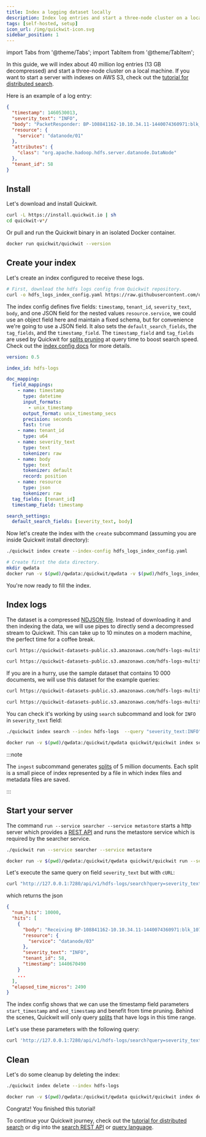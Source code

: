 ```yaml
---
title: Index a logging dataset locally
description: Index log entries and start a three-node cluster on a local machine.
tags: [self-hosted, setup]
icon_url: /img/quickwit-icon.svg
sidebar_position: 1
---
```


import Tabs from '@theme/Tabs';
import TabItem from '@theme/TabItem';

In this guide, we will index about 40 million log entries (13 GB decompressed) and start a three-node cluster on a local machine. If you want to start a server with indexes on AWS S3, check out the [tutorial for distributed search](tutorial-hdfs-logs-distributed-search-aws-s3.md).


Here is an example of a log entry:
```json
{
  "timestamp": 1460530013,
  "severity_text": "INFO",
  "body": "PacketResponder: BP-108841162-10.10.34.11-1440074360971:blk_1074072698_331874, type=HAS_DOWNSTREAM_IN_PIPELINE terminating",
  "resource": {
    "service": "datanode/01"
  },
  "attributes": {
    "class": "org.apache.hadoop.hdfs.server.datanode.DataNode"
  },
  "tenant_id": 58
}
```


## Install

Let's download and install Quickwit.

```bash
curl -L https://install.quickwit.io | sh
cd quickwit-v*/
```

Or pull and run the Quickwit binary in an isolated Docker container.

```bash
docker run quickwit/quickwit --version
```


## Create your index

Let's create an index configured to receive these logs.

```bash
# First, download the hdfs logs config from Quickwit repository.
curl -o hdfs_logs_index_config.yaml https://raw.githubusercontent.com/quickwit-oss/quickwit/main/config/tutorials/hdfs-logs/index-config.yaml
```

The index config defines five fields: `timestamp`, `tenant_id`, `severity_text`, `body`, and one JSON field
for the nested values `resource.service`, we could use an object field here and maintain a fixed schema, but for convenience we're going to use a JSON field.
It also sets the `default_search_fields`, the `tag_fields`, and the `timestamp_field`.
The `timestamp_field` and `tag_fields` are used by Quickwit for [splits pruning](../../overview/architecture) at query time to boost search speed. 
Check out the [index config docs](../../configuration/index-config) for more details.

```yaml title="hdfs-logs-index.yaml"
version: 0.5

index_id: hdfs-logs

doc_mapping:
  field_mappings:
    - name: timestamp
      type: datetime
      input_formats:
        - unix_timestamp
      output_format: unix_timestamp_secs
      precision: seconds
      fast: true
    - name: tenant_id
      type: u64
    - name: severity_text
      type: text
      tokenizer: raw
    - name: body
      type: text
      tokenizer: default
      record: position
    - name: resource
      type: json
      tokenizer: raw
  tag_fields: [tenant_id]
  timestamp_field: timestamp

search_settings:
  default_search_fields: [severity_text, body]
```

Now let's create the index with the `create` subcommand (assuming you are inside Quickwit install directory):

<Tabs>

<TabItem value="cli" label="CLI">

```bash
./quickwit index create --index-config hdfs_logs_index_config.yaml
```

</TabItem>

<TabItem value="docker" label="Docker">

```bash
# Create first the data directory.
mkdir qwdata
docker run -v $(pwd)/qwdata:/quickwit/qwdata -v $(pwd)/hdfs_logs_index_config.yaml:/quickwit/hdfs_logs_index_config.yaml quickwit/quickwit index create --index-config hdfs_logs_index_config.yaml
```

</TabItem>

</Tabs>



You're now ready to fill the index.

## Index logs
The dataset is a compressed [NDJSON file](https://quickwit-datasets-public.s3.amazonaws.com/hdfs-logs-multitenants.json.gz).
Instead of downloading it and then indexing the data, we will use pipes to directly send a decompressed stream to Quickwit.
This can take up to 10 minutes on a modern machine, the perfect time for a coffee break.

<Tabs>

<TabItem value="cli" label="CLI">

```bash
curl https://quickwit-datasets-public.s3.amazonaws.com/hdfs-logs-multitenants.json.gz | gunzip | ./quickwit index ingest --index hdfs-logs
```

</TabItem>

<TabItem value="docker" label="Docker">

```bash
curl https://quickwit-datasets-public.s3.amazonaws.com/hdfs-logs-multitenants.json.gz | gunzip | docker run -v $(pwd)/qwdata:/quickwit/qwdata -i quickwit/quickwit index ingest --index hdfs-logs
```

</TabItem>

</Tabs>



If you are in a hurry, use the sample dataset that contains 10 000 documents, we will use this dataset for the example queries:

<Tabs>

<TabItem value="cli" label="CLI">

```bash
curl https://quickwit-datasets-public.s3.amazonaws.com/hdfs-logs-multitenants-10000.json | ./quickwit index ingest --index hdfs-logs
```

</TabItem>

<TabItem value="docker" label="Docker">

```bash
curl https://quickwit-datasets-public.s3.amazonaws.com/hdfs-logs-multitenants-10000.json | docker run -v $(pwd)/qwdata:/quickwit/qwdata -i quickwit/quickwit index ingest --index hdfs-logs
```

</TabItem>

</Tabs>

You can check it's working by using `search` subcommand and look for `INFO` in `severity_text` field:

<Tabs>

<TabItem value="cli" label="CLI">

```bash
./quickwit index search --index hdfs-logs  --query "severity_text:INFO"
```

</TabItem>

<TabItem value="docker" label="Docker">

```bash
docker run -v $(pwd)/qwdata:/quickwit/qwdata quickwit/quickwit index search --index hdfs-logs  --query "severity_text:INFO"
```

</TabItem>

</Tabs>

:::note

The `ingest` subcommand generates [splits](../../overview/architecture) of 5 million documents. Each split is a small piece of index represented by a file in which index files and metadata files are saved.

:::


## Start your server

The command `run --service searcher --service metastore` starts a http server which provides a [REST API](../../reference/rest-api) 
and runs the metastore service which is required by the searcher service.

<Tabs>

<TabItem value="cli" label="CLI">

```bash
./quickwit run --service searcher --service metastore
```

</TabItem>

<TabItem value="docker" label="Docker">

```bash
docker run -v $(pwd)/qwdata:/quickwit/qwdata quickwit/quickwit run --service searcher --service metastore
```

</TabItem>

</Tabs>

Let's execute the same query on field `severity_text` but with `cURL`:

```bash
curl "http://127.0.0.1:7280/api/v1/hdfs-logs/search?query=severity_text:INFO"
```

which returns the json

```json
{
  "num_hits": 10000,
  "hits": [
    {
      "body": "Receiving BP-108841162-10.10.34.11-1440074360971:blk_1073836032_95208 src: /10.10.34.20:60300 dest: /10.10.34.13:50010",
      "resource": {
        "service": "datanode/03"
      },
      "severity_text": "INFO",
      "tenant_id": 58,
      "timestamp": 1440670490
    }
    ...
  ],
  "elapsed_time_micros": 2490
}
```

The index config shows that we can use the timestamp field parameters `start_timestamp` and `end_timestamp` and benefit from time pruning. 
Behind the scenes, Quickwit will only query [splits](../../overview/architecture) that have logs in this time range.

Let's use these parameters with the following query:

```bash
curl 'http://127.0.0.1:7280/api/v1/hdfs-logs/search?query=severity_text:INFO&start_timestamp=1440670490&end_timestamp=1450670490'
```


## Clean

Let's do some cleanup by deleting the index:

<Tabs>

<TabItem value="cli" label="CLI">

```bash
./quickwit index delete --index hdfs-logs
```

</TabItem>

<TabItem value="docker" label="Docker">

```bash
docker run -v $(pwd)/qwdata:/quickwit/qwdata quickwit/quickwit index delete --index hdfs-logs
```

</TabItem>

</Tabs>

Congratz! You finished this tutorial!


To continue your Quickwit journey, check out the [tutorial for distributed search](tutorial-hdfs-logs-distributed-search-aws-s3.md) or dig into the [search REST API](/docs/reference/rest-api) or [query language](/docs/reference/query-language).

